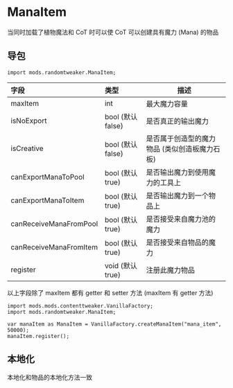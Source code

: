 # ManaItem

当同时加载了植物魔法和 CoT 时可以使 CoT 可以创建具有魔力 (Mana) 的物品

## 导包

```zenscrtip
import mods.randomtweaker.ManaItem;
```


| 字段        | 类型        | 描述         |
|:---------- |:---------- |----------- |
| maxItem    | int        | 最大魔力容量 |
| isNoExport | bool (默认 false) | 是否真正的输出魔力 |
| isCreative | bool (默认 false) | 是否属于创造型的魔力物品 (类似创造板魔力石板) |
| canExportManaToPool | bool (默认 true) | 是否输出魔力到使用魔力的工具上 | 
| canExportManaToItem | bool (默认 true) | 是否输出魔力到一个物品上      |
| canReceiveManaFromPool | bool (默认 true) | 是否接受来自魔力池的魔力   |
| canReceiveManaFromItem | bool (默认 true) | 是否接受来自物品的魔力    |
| register               | void (默认 true) | 注册此魔力物品           |

以上字段除了 maxItem 都有 getter 和 setter 方法 (maxItem 有 getter 方法)

```zenscript
import mods.mods.contenttweaker.VanillaFactory;
import mods.randomtweaker.ManaItem;

var manaItem as ManaItem = VanillaFactory.createManaItem("mana_item", 50000);
manaItem.register();
```

## 本地化
本地化和物品的本地化方法一致
